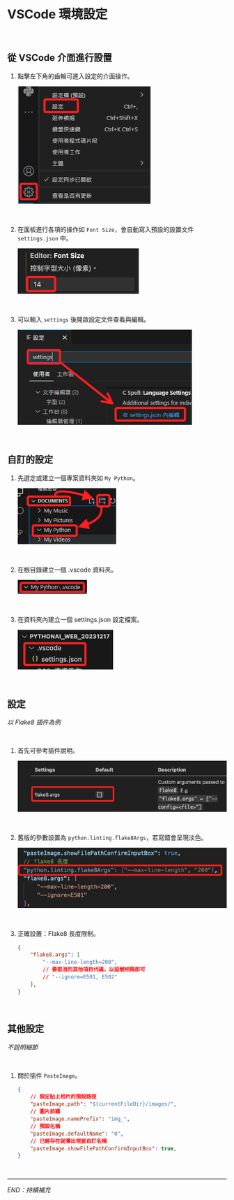 # VSCode 環境設定

<br>

## 從 VSCode 介面進行設置

1. 點擊左下角的齒輪可進入設定的介面操作。

    ![](images/img_30.png)

<br>

2. 在面板進行各項的操作如 `Font Size`，會自動寫入預設的設置文件 `settings.json` 中。

    ![](images/img_42.png)

<br>

3. 可以輸入 `settings` 後開啟設定文件查看與編輯。

    ![](images/img_31.png)

<br>

## 自訂的設定

1. 先選定或建立一個專案資料夾如 `My Python`。

    ![](images/img_32.png)

<br>

2. 在根目錄建立一個 .vscode 資料夾。
    
    ![](images/img_33.png)

<br>

3. 在資料夾內建立一個 settings.json 設定檔案。

    ![](images/img_28.png)

<br>

## 設定

_以 Flake8 插件為例_

<br>

1. 首先可參考插件說明。

    ![](images/img_43.png)

<br>

2. 舊版的參數設置為 `python.linting.flake8Args`，若寫錯會呈現淡色。

    ![](images/img_44.png)

<br>

3. 正確設置：Flake8 長度限制。

    ```json
    {
        "flake8.args": [
            "--max-line-length=200",
            // 要取消的其他項目代碼，以逗號相隔即可
            // "--ignore=E501, E502"
        ],
    }
    ```

<br>


## 其他設定

_不說明細節_


<br>

1. 關於插件 `PasteImage`。

    ```json
    {
        // 設定貼上相片的預設路徑
        "pasteImage.path": "${currentFileDir}/images/", 
        // 圖片前綴
        "pasteImage.namePrefix": "img_",
        // 預設名稱
        "pasteImage.defaultName": "0",
        // 已經存在就彈出視窗自訂名稱
        "pasteImage.showFilePathConfirmInputBox": true,
    }
    ```

<br>

---

_END：持續補充_